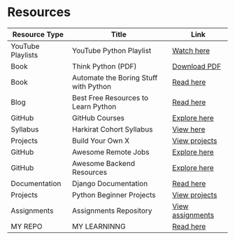 <!DOCTYPE html>
<html lang="en">
<head>
    <meta charset="UTF-8">
    <meta name="viewport" content="width=device-width, initial-scale=1.0">

</head>
<body>
    <h1>Resources </h1>
    <table>
        <thead>
            <tr>
                <th>Resource Type</th>
                <th>Title</th>
                <th>Link</th>
            </tr>
        </thead>
        <tbody>
            <tr>
                <td>YouTube Playlists</td>
                <td>YouTube Python Playlist</td>
                <td><a href="https://www.youtube.com/playlist?list=PLsyeobzWxl7poL9JTVyndKe62ieoN-MZ3">Watch here</a></td>
            </tr>
            <tr>
                <td>Book</td>
                <td>Think Python (PDF)</td>
                <td><a href="https://greenteapress.com/wp/think-python-2e/">Download PDF</a></td>
            </tr>
            <tr>
                <td>Book</td>
                <td>Automate the Boring Stuff with Python</td>
                <td><a href="https://automatetheboringstuff.com/">Read here</a></td>
            </tr>
            <tr>
                <td>Blog</td>
                <td>Best Free Resources to Learn Python</td>
                <td><a href="https://medium.com/@Coursesteach/best-free-resources-to-learn-python-ba9def93c9ed">Read here</a></td>
            </tr>
            <tr>
                <td>GitHub</td>
                <td>GitHub Courses</td>
                <td><a href="https://github.com/SkalskiP/courses?tab=readme-ov-file">Explore here</a></td>
            </tr>
            <tr>
                <td>Syllabus</td>
                <td>Harkirat Cohort Syllabus</td>
                <td><a href="https://quickest-juniper-f9c.notion.site/Cohort-2-0-FullStack-Open-Source-6b6c2a9f1282499aba4782b88bf7e204">View here</a></td>
            </tr>
            <tr>
                <td>Projects</td>
                <td>Build Your Own X</td>
                <td><a href="https://github.com/codecrafters-io/build-your-own-x">View projects</a></td>
            </tr>
            <tr>
                <td>GitHub</td>
                <td>Awesome Remote Jobs</td>
                <td><a href="https://github.com/lukasz-madon/awesome-remote-job">Explore here</a></td>
            </tr>
            <tr>
                <td>GitHub</td>
                <td>Awesome Backend Resources</td>
                <td><a href="https://github.com/zhashkevych/awesome-backend">Explore here</a></td>
            </tr>
            <tr>
                <td>Documentation</td>
                <td>Django Documentation</td>
                <td><a href="https://django-book-new.readthedocs.io/en/latest/chapter02.html">Read here</a></td>
            </tr>
            <tr>
                <td>Projects</td>
                <td>Python Beginner Projects</td>
                <td><a href="https://github.com/Mrinank-Bhowmick/python-beginner-projects">View projects</a></td>
            </tr>
            <tr>
                <td>Assignments</td>
                <td>Assignments Repository</td>
                <td><a href="https://github.com/chandankushwahaa/100xdevs_2.0/tree/main/0-1/week01/assignments">View assignments</a></td>
            </tr>
             <tr>
                <td>MY REPO</td>
                <td>MY LEARNINNG</td>
                <td><a href="https://github.com/prathameshatkare/chai-aur-python">Read here</a></td>
            </tr>
        </tbody>
    </table>
</body>
</html>
